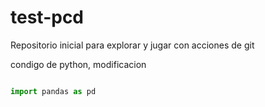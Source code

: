 # test-pcd
Repositorio inicial para explorar y jugar con acciones de git

condigo de python, modificacion 
```python 

import pandas as pd
```
